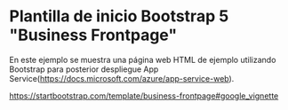 # Plantilla de inicio Bootstrap 5 "Business Frontpage"

En este ejemplo se muestra una página web HTML de ejemplo utilizando Bootstrap para posterior despliegue App Service(https://docs.microsoft.com/azure/app-service-web). 

https://startbootstrap.com/template/business-frontpage#google_vignette
